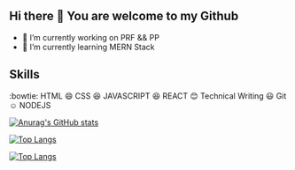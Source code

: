 ## Hi there 👋 You are welcome to my Github



- 🔭 I’m currently working on PRF && PP
- 🌱 I’m currently learning MERN Stack



## Skills
:bowtie: HTML
:smile: CSS
:satisfied: JAVASCRIPT
:laughing: REACT
:blush: Technical Writing
:smiley: Git
:relaxed: NODEJS


<!--
**MS-brahim/MS-brahim** is a ✨ _special_ ✨ repository because its `README.md` (this file) appears on your GitHub profile.

Here are some ideas to get you started:
- 👯 I’m looking to collaborate on ...
- 🤔 I’m looking for help with ...
- 💬 Ask me about ...
- 📫 How to reach me: ...
- 😄 Pronouns: ...
- ⚡ Fun fact: ...
-->

[![Anurag's GitHub stats](https://github-readme-stats.vercel.app/api?username=ms-brahim)](https://github.com/ms-brahim/github-readme-stats)

[![Top Langs](https://github-readme-stats.vercel.app/api/top-langs/?username=ms-brahim&langs_count=8)](https://github.com/ms-brahim/github-readme-stats)

[![Top Langs](https://github-readme-stats.vercel.app/api/top-langs/?username=ms-brahim&layout=compact)](https://github.com/ms-brahim/github-readme-stats)



